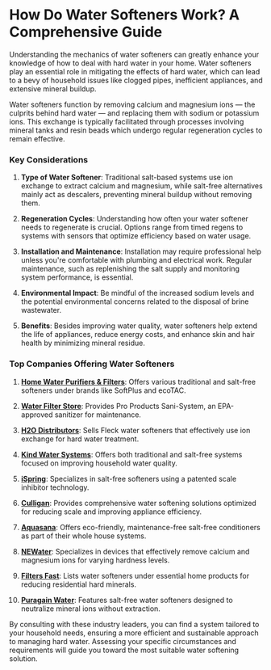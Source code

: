 # How Do Water Softeners Work? A Comprehensive Guide

Understanding the mechanics of water softeners can greatly enhance your knowledge of how to deal with hard water in your home. Water softeners play an essential role in mitigating the effects of hard water, which can lead to a bevy of household issues like clogged pipes, inefficient appliances, and extensive mineral buildup.

Water softeners function by removing calcium and magnesium ions — the culprits behind hard water — and replacing them with sodium or potassium ions. This exchange is typically facilitated through processes involving mineral tanks and resin beads which undergo regular regeneration cycles to remain effective.

### Key Considerations

1. **Type of Water Softener**: Traditional salt-based systems use ion exchange to extract calcium and magnesium, while salt-free alternatives mainly act as descalers, preventing mineral buildup without removing them.

2. **Regeneration Cycles**: Understanding how often your water softener needs to regenerate is crucial. Options range from timed regens to systems with sensors that optimize efficiency based on water usage.

3. **Installation and Maintenance**: Installation may require professional help unless you're comfortable with plumbing and electrical work. Regular maintenance, such as replenishing the salt supply and monitoring system performance, is essential.

4. **Environmental Impact**: Be mindful of the increased sodium levels and the potential environmental concerns related to the disposal of brine wastewater.

5. **Benefits**: Besides improving water quality, water softeners help extend the life of appliances, reduce energy costs, and enhance skin and hair health by minimizing mineral residue.

### Top Companies Offering Water Softeners

1. **[Home Water Purifiers & Filters](/dir/home_water_purifiers__filters)**: Offers various traditional and salt-free softeners under brands like SoftPlus and ecoTAC.
   
2. **[Water Filter Store](/dir/water_filter_store)**: Provides Pro Products Sani-System, an EPA-approved sanitizer for maintenance.

3. **[H2O Distributors](/dir/h2o_distributors)**: Sells Fleck water softeners that effectively use ion exchange for hard water treatment.

4. **[Kind Water Systems](/dir/kind_water_systems)**: Offers both traditional and salt-free systems focused on improving household water quality.

5. **[iSpring](/dir/ispring)**: Specializes in salt-free softeners using a patented scale inhibitor technology.

6. **[Culligan](/dir/culligan)**: Provides comprehensive water softening solutions optimized for reducing scale and improving appliance efficiency.

7. **[Aquasana](/dir/aquasana)**: Offers eco-friendly, maintenance-free salt-free conditioners as part of their whole house systems.

8. **[NEWater](/dir/newater)**: Specializes in devices that effectively remove calcium and magnesium ions for varying hardness levels.

9. **[Filters Fast](/dir/filters_fast)**: Lists water softeners under essential home products for reducing residential hard minerals.

10. **[Puragain Water](/dir/puragain_water)**: Features salt-free water softeners designed to neutralize mineral ions without extraction.

By consulting with these industry leaders, you can find a system tailored to your household needs, ensuring a more efficient and sustainable approach to managing hard water. Assessing your specific circumstances and requirements will guide you toward the most suitable water softening solution.